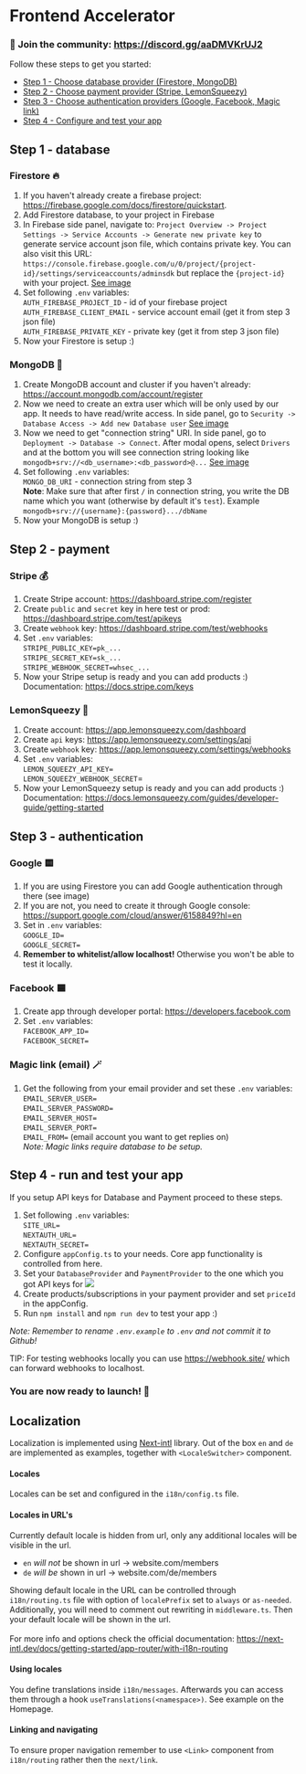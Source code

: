 # Frontend Accelerator
### 📣 Join the community: https://discord.gg/aaDMVKrUJ2

Follow these steps to get you started:
- [Step 1 - Choose database provider (Firestore, MongoDB)](#step-1---database)
- [Step 2 - Choose payment provider (Stripe, LemonSqueezy)](#step-2---payment)
- [Step 3 - Choose authentication providers (Google, Facebook, Magic link)](#step-3---authentication)
- [Step 4 - Configure and test your app](#step-4---run-and-test-your-app)
## Step 1 - database
### Firestore 🔥
1. If you haven't already create a firebase project: https://firebase.google.com/docs/firestore/quickstart.
2. Add Firestore database, to your project in Firebase
3. In Firebase side panel, navigate to: `Project Overview -> Project Settings -> Service Accounts -> Generate new private key` to generate service account json file, which contains private key. You can also visit this URL: `https://console.firebase.google.com/u/0/project/{project-id}/settings/serviceaccounts/adminsdk` but replace the `{project-id}` with your project.
[See image](https://i.ibb.co/x7zCDCj/Screenshot-2024-08-28-at-20-54-39.png)
4. Set following `.env` variables: <br />
`AUTH_FIREBASE_PROJECT_ID` - id of your firebase project<br />
`AUTH_FIREBASE_CLIENT_EMAIL` - service account email (get it from step 3 json file) <br />
`AUTH_FIREBASE_PRIVATE_KEY` - private key (get it from step 3 json file)
5. Now your Firestore is setup :)

### MongoDB 🧩
1. Create MongoDB account and cluster if you haven't already: https://account.mongodb.com/account/register
2. Now we need to create an extra user which will be only used by our app. It needs to have read/write access. In side panel, go to `Security -> Database Access -> Add new Database user`
[See image](https://i.ibb.co/BPk2wKT/mongo-setup-1.png)
3. Now we need to get "connection string" URI. In side panel, go to `Deployment -> Database -> Connect`. After modal opens, select `Drivers` and at the bottom you will see connection string looking like `mongodb+srv://<db_username>:<db_password>@...`
[See image](https://i.ibb.co/179rHFQ/mongo-setup-2.png)
4. Set following `.env` variables: <br />
`MONGO_DB_URI` - connection string from step 3 <br />
**Note**: Make sure that after first `/` in connection string, you write the DB name which you want (otherwise by default it's `test`). Example `mongodb+srv://{username}:{password}.../dbName`
5. Now your MongoDB is setup :)

## Step 2 - payment
### Stripe 💰
1. Create Stripe account: https://dashboard.stripe.com/register
2. Create `public` and `secret` key in here test or prod: https://dashboard.stripe.com/test/apikeys
3. Create `webhook` key: https://dashboard.stripe.com/test/webhooks 
4. Set `.env` variables:<br/>
`STRIPE_PUBLIC_KEY=pk_...` <br/>
`STRIPE_SECRET_KEY=sk_...` <br/>
`STRIPE_WEBHOOK_SECRET=whsec_...`
5. Now your Stripe setup is ready and you can add products :)
Documentation: https://docs.stripe.com/keys

### LemonSqueezy 🍋
1. Create account: https://app.lemonsqueezy.com/dashboard
2. Create `api` keys: https://app.lemonsqueezy.com/settings/api
3. Create `webhook` key: https://app.lemonsqueezy.com/settings/webhooks
4. Set `.env` variables:<br/>
`LEMON_SQUEEZY_API_KEY=` <br />
`LEMON_SQUEEZY_WEBHOOK_SECRET`=<br />
5. Now your LemonSqueezy setup is ready and you can add products :)
Documentation: https://docs.lemonsqueezy.com/guides/developer-guide/getting-started


## Step 3 - authentication
### Google 🟨

1. If you are using Firestore you can add Google authentication through there (see image)
2. If you are not, you need to create it through Google console: https://support.google.com/cloud/answer/6158849?hl=en 
3. Set in `.env` variables:<br/>
`GOOGLE_ID=` <br/>
`GOOGLE_SECRET=`<br/>
3. **Remember to whitelist/allow localhost!** Otherwise you won't be able to test it locally.


### Facebook 🟦
1. Create app through developer portal: https://developers.facebook.com
2. Set `.env` variables: <br/>
`FACEBOOK_APP_ID=` <br/>
`FACEBOOK_SECRET=`

### Magic link (email) 🪄
1. Get the following from your email provider and set these `.env` variables: <br/>
`EMAIL_SERVER_USER=`<br/>
`EMAIL_SERVER_PASSWORD=`<br/>
`EMAIL_SERVER_HOST=`<br/>
`EMAIL_SERVER_PORT=`<br/>
`EMAIL_FROM=` (email account you want to get replies on) <br/>
_Note: Magic links require database to be setup._

## Step 4 - run and test your app
If you setup API keys for Database and Payment proceed to these steps.
1. Set following `.env` variables: <br/>
`SITE_URL=` <br >
`NEXTAUTH_URL=` <br />
`NEXTAUTH_SECRET=` <br />
1. Configure `appConfig.ts` to your needs. Core app functionality is controlled from here.
2. Set your `DatabaseProvider` and `PaymentProvider` to the one which you got API keys for
![](https://i.imghippo.com/files/ujhrb1725038529.png)
3. Create products/subscriptions in your payment provider and set `priceId` in the appConfig.
4. Run `npm install` and `npm run dev` to test your app :)

_Note: Remember to rename `.env.example` to `.env` and not commit it to Github!_

TIP: For testing webhooks locally you can use https://webhook.site/ which can forward webhooks to localhost. 

### You are now ready to launch! 🚀

## Localization
Localization is implemented using [Next-intl](https://next-intl.dev/docs/getting-started/app-router/with-i18n-routing) library. Out of the box `en` and `de` are implemented as examples, together with `<LocaleSwitcher>` component. <br />
#### Locales
Locales can be set and configured in the `i18n/config.ts` file.

#### Locales in URL's
Currently default locale is hidden from url, only any additional locales will be visible in the url.
- `en` _will not_ be shown in url -> website.com/members
- `de` _will be_ shown in url -> website.com/de/members

Showing default locale in the URL can be controlled through `i18n/routing.ts` file with option of `localePrefix` set to `always` or `as-needed`. Additionally, you will need to comment out rewriting in `middleware.ts`. Then your default locale will be shown in the url. <br /><br />
For more info and options check the official documentation: https://next-intl.dev/docs/getting-started/app-router/with-i18n-routing

#### Using locales
You define translations inside `i18n/messages`. Afterwards you can access them through a hook `useTranslations(<namespace>)`. See example on the Homepage.

#### Linking and navigating
To ensure proper navigation remember to use `<Link>` component from `i18n/routing` rather then the `next/link`.